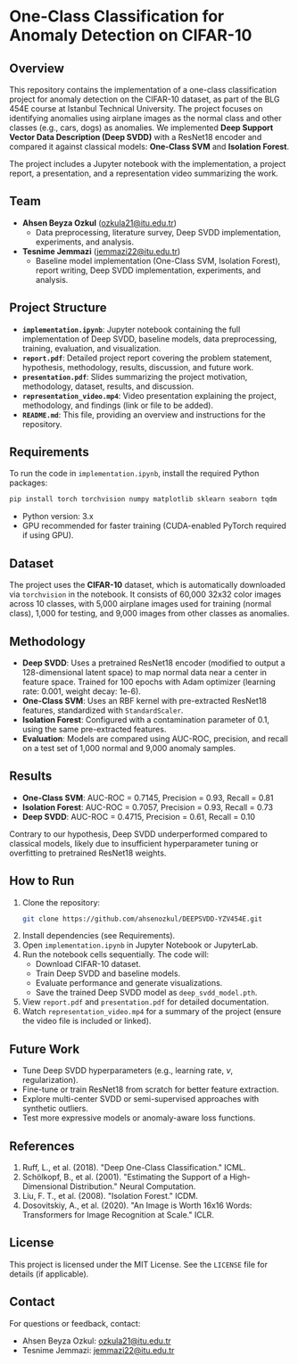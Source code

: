 # One-Class Classification for Anomaly Detection on CIFAR-10

## Overview
This repository contains the implementation of a one-class classification project for anomaly detection on the CIFAR-10 dataset, as part of the BLG 454E course at Istanbul Technical University. The project focuses on identifying anomalies using airplane images as the normal class and other classes (e.g., cars, dogs) as anomalies. We implemented **Deep Support Vector Data Description (Deep SVDD)** with a ResNet18 encoder and compared it against classical models: **One-Class SVM** and **Isolation Forest**.

The project includes a Jupyter notebook with the implementation, a project report, a presentation, and a representation video summarizing the work.

## Team
- **Ahsen Beyza Ozkul** (ozkula21@itu.edu.tr)
  - Data preprocessing, literature survey, Deep SVDD implementation, experiments, and analysis.
- **Tesnime Jemmazi** (jemmazi22@itu.edu.tr)
  - Baseline model implementation (One-Class SVM, Isolation Forest), report writing, Deep SVDD implementation, experiments, and analysis.

## Project Structure
- **`implementation.ipynb`**: Jupyter notebook containing the full implementation of Deep SVDD, baseline models, data preprocessing, training, evaluation, and visualization.
- **`report.pdf`**: Detailed project report covering the problem statement, hypothesis, methodology, results, discussion, and future work.
- **`presentation.pdf`**: Slides summarizing the project motivation, methodology, dataset, results, and discussion.
- **`representation_video.mp4`**: Video presentation explaining the project, methodology, and findings (link or file to be added).
- **`README.md`**: This file, providing an overview and instructions for the repository.

## Requirements
To run the code in `implementation.ipynb`, install the required Python packages:

```bash
pip install torch torchvision numpy matplotlib sklearn seaborn tqdm
```

- Python version: 3.x
- GPU recommended for faster training (CUDA-enabled PyTorch required if using GPU).

## Dataset
The project uses the **CIFAR-10** dataset, which is automatically downloaded via `torchvision` in the notebook. It consists of 60,000 32x32 color images across 10 classes, with 5,000 airplane images used for training (normal class), 1,000 for testing, and 9,000 images from other classes as anomalies.

## Methodology
- **Deep SVDD**: Uses a pretrained ResNet18 encoder (modified to output a 128-dimensional latent space) to map normal data near a center in feature space. Trained for 100 epochs with Adam optimizer (learning rate: 0.001, weight decay: 1e-6).
- **One-Class SVM**: Uses an RBF kernel with pre-extracted ResNet18 features, standardized with `StandardScaler`.
- **Isolation Forest**: Configured with a contamination parameter of 0.1, using the same pre-extracted features.
- **Evaluation**: Models are compared using AUC-ROC, precision, and recall on a test set of 1,000 normal and 9,000 anomaly samples.

## Results
- **One-Class SVM**: AUC-ROC = 0.7145, Precision = 0.93, Recall = 0.81
- **Isolation Forest**: AUC-ROC = 0.7057, Precision = 0.93, Recall = 0.73
- **Deep SVDD**: AUC-ROC = 0.4715, Precision = 0.61, Recall = 0.10

Contrary to our hypothesis, Deep SVDD underperformed compared to classical models, likely due to insufficient hyperparameter tuning or overfitting to pretrained ResNet18 weights.

## How to Run
1. Clone the repository:
   ```bash
   git clone https://github.com/ahsenozkul/DEEPSVDD-YZV454E.git
   ```
2. Install dependencies (see Requirements).
3. Open `implementation.ipynb` in Jupyter Notebook or JupyterLab.
4. Run the notebook cells sequentially. The code will:
   - Download CIFAR-10 dataset.
   - Train Deep SVDD and baseline models.
   - Evaluate performance and generate visualizations.
   - Save the trained Deep SVDD model as `deep_svdd_model.pth`.
5. View `report.pdf` and `presentation.pdf` for detailed documentation.
6. Watch `representation_video.mp4` for a summary of the project (ensure the video file is included or linked).

## Future Work
- Tune Deep SVDD hyperparameters (e.g., learning rate, $\nu$, regularization).
- Fine-tune or train ResNet18 from scratch for better feature extraction.
- Explore multi-center SVDD or semi-supervised approaches with synthetic outliers.
- Test more expressive models or anomaly-aware loss functions.

## References
1. Ruff, L., et al. (2018). "Deep One-Class Classification." ICML.
2. Schölkopf, B., et al. (2001). "Estimating the Support of a High-Dimensional Distribution." Neural Computation.
3. Liu, F. T., et al. (2008). "Isolation Forest." ICDM.
4. Dosovitskiy, A., et al. (2020). "An Image is Worth 16x16 Words: Transformers for Image Recognition at Scale." ICLR.

## License
This project is licensed under the MIT License. See the `LICENSE` file for details (if applicable).

## Contact
For questions or feedback, contact:
- Ahsen Beyza Ozkul: ozkula21@itu.edu.tr
- Tesnime Jemmazi: jemmazi22@itu.edu.tr
